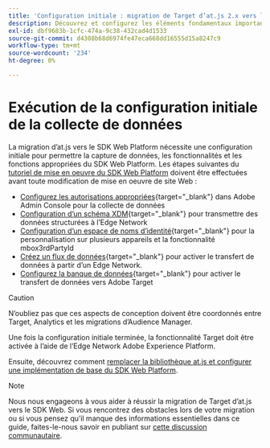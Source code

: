 ```yaml
---
title: 'Configuration initiale : migration de Target d’at.js 2.x vers le SDK Web'
description: Découvrez et configurez les éléments fondamentaux importants requis pour l’implémentation de votre SDK Web Platform.
exl-id: dbf9683b-1cfc-474a-9c38-432cad4d1533
source-git-commit: d4308b68d6974fe47eca668dd16555d15a8247c9
workflow-type: tm+mt
source-wordcount: '234'
ht-degree: 0%

---
```


# Exécution de la configuration initiale de la collecte de données

La migration d’at.js vers le SDK Web Platform nécessite une configuration initiale pour permettre la capture de données, les fonctionnalités et les fonctions appropriées du SDK Web Platform. Les étapes suivantes du [tutoriel de mise en oeuvre du SDK Web Platform](https://experienceleague.adobe.com/docs/platform-learn/implement-web-sdk/overview.html?lang=fr) doivent être effectuées avant toute modification de mise en oeuvre de site Web :

- [Configurez les autorisations appropriées](https://experienceleague.adobe.com/en/docs/platform-learn/implement-web-sdk/overview#prerequisites){target="_blank"} dans Adobe Admin Console pour la collecte de données
- [Configuration d’un schéma XDM](https://experienceleague.adobe.com/docs/platform-learn/implement-web-sdk/initial-configuration/configure-schemas.html){target="_blank"} pour transmettre des données structurées à l’Edge Network
- [Configuration d’un espace de noms d’identité](https://experienceleague.adobe.com/docs/platform-learn/implement-web-sdk/initial-configuration/configure-identities.html){target="_blank"} pour la personnalisation sur plusieurs appareils et la fonctionnalité mbox3rdPartyId
- [Créez un flux de données](https://experienceleague.adobe.com/docs/platform-learn/implement-web-sdk/initial-configuration/configure-datastream.html){target="_blank"} pour activer le transfert de données à partir d’un Edge Network.
- [Configurez la banque de données](https://experienceleague.adobe.com/docs/platform-learn/implement-web-sdk/applications-setup/setup-target.html#configure-the-datastream){target="_blank"} pour activer le transfert de données vers Adobe Target

>[!CAUTION]
>
>N’oubliez pas que ces aspects de conception doivent être coordonnés entre Target, Analytics et les migrations d’Audience Manager.

Une fois la configuration initiale terminée, la fonctionnalité Target doit être activée à l’aide de l’Edge Network Adobe Experience Platform.

Ensuite, découvrez comment [remplacer la bibliothèque at.js et configurer une implémentation de base du SDK Web Platform](replace-library.md).

>[!NOTE]
>
>Nous nous engageons à vous aider à réussir la migration de Target d’at.js vers le SDK Web. Si vous rencontrez des obstacles lors de votre migration ou si vous pensez qu’il manque des informations essentielles dans ce guide, faites-le-nous savoir en publiant sur [cette discussion communautaire](https://experienceleaguecommunities.adobe.com/t5/adobe-experience-platform-data/tutorial-discussion-migrate-target-from-at-js-to-web-sdk/m-p/575587#M463).
